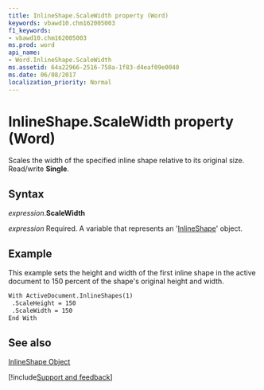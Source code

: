 ```yaml
---
title: InlineShape.ScaleWidth property (Word)
keywords: vbawd10.chm162005003
f1_keywords:
- vbawd10.chm162005003
ms.prod: word
api_name:
- Word.InlineShape.ScaleWidth
ms.assetid: 64a22966-2516-758a-1f83-d4eaf09e0040
ms.date: 06/08/2017
localization_priority: Normal
---
```



# InlineShape.ScaleWidth property (Word)

Scales the width of the specified inline shape relative to its original size. Read/write  **Single**.


## Syntax

_expression_.**ScaleWidth**

_expression_ Required. A variable that represents an '[InlineShape](Word.InlineShape.md)' object.


## Example

This example sets the height and width of the first inline shape in the active document to 150 percent of the shape's original height and width.


```vb
With ActiveDocument.InlineShapes(1) 
 .ScaleHeight = 150 
 .ScaleWidth = 150 
End With
```


## See also


[InlineShape Object](Word.InlineShape.md)

[!include[Support and feedback](~/includes/feedback-boilerplate.md)]